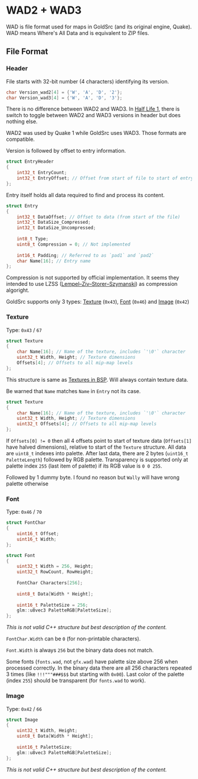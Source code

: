 # WAD2 + WAD3

WAD is file format used for maps in GoldSrc (and its original engine, Quake).
WAD means Where's All Data and is equivalent to ZIP files.

## File Format

### Header

File starts with 32-bit number (4 characters) identifying its version.

```C++
char Version_wad2[4] = {'W', 'A', 'D', '2'};
char Version_wad3[4] = {'W', 'A', 'D', '3'};
```
There is no difference between WAD2 and WAD3.
In [Half Life 1](https://github.com/ValveSoftware/halflife), there is switch to toggle between WAD2 and WAD3 versions in header but does nothing else.

WAD2 was used by Quake 1 while GoldSrc uses WAD3.
Those formats are compatible.


Version is followed by offset to entry information.
```C++
struct EntryHeader
{
    int32_t EntryCount;
    int32_t EntryOffset; // Offset from start of file to start of entry table
};
```

Entry itself holds all data required to find and process its content.
```C++
struct Entry
{
    int32_t DataOffset; // Offset to data (from start of the file)
    int32_t DataSize_Compressed;
    int32_t DataSize_Uncompressed;
    
    int8_t Type;
    uint8_t Compression = 0; // Not implemented
    
    int16_t Padding; // Referred to as `pad1` and `pad2`
    char Name[16]; // Entry name
};
```
Compression is not supported by official implementation.
It seems they intended to use LZSS ([Lempel–Ziv–Storer–Szymanski](https://en.wikipedia.org/wiki/Lempel%E2%80%93Ziv%E2%80%93Storer%E2%80%93Szymanski)) as compression algoright.

GoldSrc supports only 3 types: [Texture](#texture) (`0x43`), [Font](#font) (`0x46`) and [Image](#image) (`0x42`)


### Texture
Type: `0x43` / `67`

```C++
struct Texture
{
    char Name[16]; // Name of the texture, includes `'\0'` character 
    uint32_t Width, Height; // Texture dimensions
    Offsets[4]; // Offsets to all mip-map levels
};
```
This structure is same as [Textures in BSP](BSP.md#textures).
Will always contain texture data.

Be warned that `Name` matches `Name` in `Entry` not its case.


```C++
struct Texture
{
    char Name[16]; // Name of the texture, includes `'\0'` character 
    uint32_t Width, Height; // Texture dimensions
    uint32_t Offsets[4]; // Offsets to all mip-map levels
};
```

If `Offsets[0] != 0` then all 4 offsets point to start of texture data (`Offsets[1]` have halved dimensions), relative to start of the `Texture` structure.
All data are `uint8_t` indexes into palette.
After last data, there are 2 bytes (`uint16_t PaletteLength`) followed by RGB palette.
Transparency is supported only at palette index `255` (last item of palette) if its RGB value is `0 0 255`.

Followed by 1 dummy byte.
I found no reason but `Wally` will have wrong palette otherwise


### Font
Type: `0x46` / `70`

```C++
struct FontChar
{
    uint16_t Offset;
    uint16_t Width;
};

struct Font
{
    uint32_t Width = 256, Height;
    uint32_t RowCount, RowHeight;
    
    FontChar Characters[256];
    
    uint8_t Data[Width * Height];
    
    uint16_t PaletteSize = 256;
    glm::u8vec3 PaletteRGB[PaletteSize];
};
```
*This is not valid C++ structure but best description of the content.*

`FontChar.Width` can be `0` (for non-printable characters).

`Font.Width` is always `256` but the binary data does not match.

Some fonts (`fonts.wad`, not `gfx.wad`) have palette size above 256 when processed correctly.
In the binary data there are all 256 characters repeated 3 times (like `!!!"""###$$$` but starting with `0x00`).
Last color of the palette (index `255`) should be transparent (for `fonts.wad` to work).


### Image
Type: `0x42` / `66`

```C++
struct Image
{
    uint32_t Width, Height;
    uint8_t Data[Width * Height];
    
    uint16_t PaletteSize;
    glm::u8vec3 PaletteRGB[PaletteSize];
};
```
*This is not valid C++ structure but best description of the content.*
